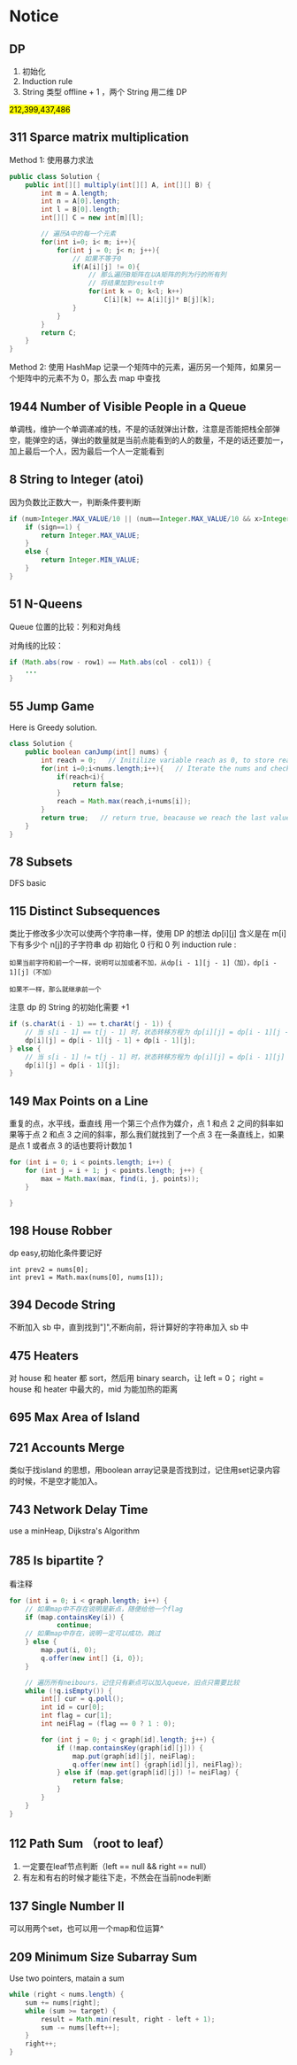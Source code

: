 # Notice

## DP

1. 初始化
2. Induction rule
3. String 类型 offline + 1 ，两个 String 用二维 DP

<mark>212,399,437,486</mark>
## 311 Sparce matrix multiplication

Method 1: 使用暴力求法

```java
public class Solution {
    public int[][] multiply(int[][] A, int[][] B) {
        int m = A.length;
        int n = A[0].length;
        int l = B[0].length;
        int[][] C = new int[m][l];

        // 遍历A中的每一个元素
        for(int i=0; i< m; i++){
            for(int j = 0; j< n; j++){
                // 如果不等于0
                if(A[i][j] != 0){
                    // 那么遍历B矩阵在以A矩阵的列为行的所有列
                    // 将结果加到result中
                    for(int k = 0; k<l; k++)
                        C[i][k] += A[i][j]* B[j][k];
                }
            }
        }
        return C;
    }
}
```

Method 2: 使用 HashMap 记录一个矩阵中的元素，遍历另一个矩阵，如果另一个矩阵中的元素不为 0，那么去 map 中查找

## 1944 Number of Visible People in a Queue

单调栈，维护一个单调递减的栈，不是的话就弹出计数，注意是否能把栈全部弹空，能弹空的话，弹出的数量就是当前点能看到的人的数量，不是的话还要加一，加上最后一个人，因为最后一个人一定能看到

## 8 String to Integer (atoi)

因为负数比正数大一，判断条件要判断

```java
if (num>Integer.MAX_VALUE/10 || (num==Integer.MAX_VALUE/10 && x>Integer.MAX_VALUE%10)) {
    if (sign==1) {
        return Integer.MAX_VALUE;
    }
    else {
        return Integer.MIN_VALUE;
    }
}
```

## 51 N-Queens

Queue 位置的比较：列和对角线

对角线的比较：

```java
if (Math.abs(row - row1) == Math.abs(col - col1)) {
    ...
}
```

## 55 Jump Game

Here is Greedy solution.

```java
class Solution {
    public boolean canJump(int[] nums) {
        int reach = 0;   // Initilize variable reach as 0, to store reach of the highest index.
        for(int i=0;i<nums.length;i++){   // Iterate the nums and check if reach is smaller than i then return false else overwrite reach with max of reach and i+nums[i].
            if(reach<i){
                return false;
            }
            reach = Math.max(reach,i+nums[i]);
        }
        return true;   // return true, beacause we reach the last value of the array nums.
    }
}
```

## 78 Subsets

DFS basic

## 115 Distinct Subsequences

类比于修改多少次可以使两个字符串一样，使用 DP 的想法
dp[i][j] 含义是在 m[i]下有多少个 n[j]的子字符串
dp 初始化 0 行和 0 列
induction rule :

    如果当前字符和前一个一样，说明可以加或者不加，从dp[i - 1][j - 1]（加），dp[i - 1][j]（不加）

    如果不一样，那么就继承前一个

注意 dp 的 String 的初始化需要 +1

```java
if (s.charAt(i - 1) == t.charAt(j - 1)) {
    // 当 s[i - 1] == t[j - 1] 时，状态转移方程为 dp[i][j] = dp[i - 1][j - 1] + dp[i - 1][j]
    dp[i][j] = dp[i - 1][j - 1] + dp[i - 1][j];
} else {
    // 当 s[i - 1] != t[j - 1] 时，状态转移方程为 dp[i][j] = dp[i - 1][j]
    dp[i][j] = dp[i - 1][j];
}
```

## 149 Max Points on a Line

重复的点，水平线，垂直线
用一个第三个点作为媒介，点 1 和点 2 之间的斜率如果等于点 2 和点 3 之间的斜率，那么我们就找到了一个点 3 在一条直线上，如果是点 1 或者点 3 的话也要将计数加 1

```java
for (int i = 0; i < points.length; i++) {
    for (int j = i + 1; j < points.length; j++) {
        max = Math.max(max, find(i, j, points));
    }

}
```

## 198 House Robber

dp easy,初始化条件要记好

```jva
int prev2 = nums[0];
int prev1 = Math.max(nums[0], nums[1]);
```

## 394 Decode String

不断加入 sb 中，直到找到"]",不断向前，将计算好的字符串加入 sb 中

## 475 Heaters

对 house 和 heater 都 sort，然后用 binary search，让 left = 0； right = house 和 heater 中最大的，mid 为能加热的距离

## 695 Max Area of Island

## 721 Accounts Merge
类似于找island 的思想，用boolean array记录是否找到过，记住用set记录内容的时候，不是空才能加入。

## 743 Network Delay Time
use a minHeap, Dijkstra's Algorithm

## 785 Is bipartite？
看注释
```java
for (int i = 0; i < graph.length; i++) {
    // 如果map中不存在说明是新点，随便给他一个flag
    if (map.containsKey(i)) {
            continue;
    // 如果map中存在，说明一定可以成功，跳过
    } else {
        map.put(i, 0);
        q.offer(new int[] {i, 0});
    }

    // 遍历所有neibours，记住只有新点可以加入queue，旧点只需要比较
    while (!q.isEmpty()) {
        int[] cur = q.poll();
        int id = cur[0];
        int flag = cur[1];
        int neiFlag = (flag == 0 ? 1 : 0);

        for (int j = 0; j < graph[id].length; j++) {
            if (!map.containsKey(graph[id][j])) {
                map.put(graph[id][j], neiFlag);
                q.offer(new int[] {graph[id][j], neiFlag});
            } else if (map.get(graph[id][j]) != neiFlag) {
                return false;
            }
        }
    }
}
```

## 112 Path Sum （root to leaf）
1. 一定要在leaf节点判断（left == null && right == null）
2. 有左和有右的时候才能往下走，不然会在当前node判断

## 137 Single Number II
可以用两个set，也可以用一个map和位运算^

## 209 Minimum Size Subarray Sum
Use two pointers, matain a sum

```java
while (right < nums.length) {
    sum += nums[right];
    while (sum >= target) {
        result = Math.min(result, right - left + 1);
        sum -= nums[left++];
    }
    right++;
}
```
